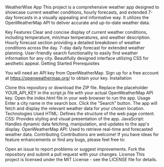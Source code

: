 WeatherWise App This project is a comprehensive weather app
designed to showcase current weather conditions, hourly forecasts, and
extended 7-day forecasts in a visually appealing and informative way. It
utilizes the OpenWeatherMap API to deliver accurate and up-to-date
weather data.

Key Features Clear and concise display of current weather conditions,
including temperature, min/max temperatures, and weather description.
Hourly forecast section providing a detailed breakdown of weather
conditions across the day. 7-day daily forecast for extended weather
planning. User-friendly search functionality to easily find weather
information for any city. Beautifully designed interface utilizing CSS
for aesthetic appeal. Getting Started Prerequisites

You will need an API key from OpenWeatherMap. Sign up for a free account
at https://openweathermap.org/ to obtain your key. Installation

Clone this repository or download the ZIP file. Replace the placeholder
YOUR_API_KEY in the script.js file with your actual OpenWeatherMap API
key. Open the index.html file in your web browser to run the app. Usage
Enter a city name in the search box. Click the "Search" button. The app
will fetch and display the relevant weather data for your chosen
location. Technologies Used HTML: Defines the structure of the web page
content. CSS: Provides styling and visual presentation of the app.
JavaScript: Handles dynamic data fetching, manipulation, and updates to
the app's display. OpenWeatherMap API: Used to retrieve real-time and
forecasted weather data. Contributing Contributions are welcome! If you
have ideas for feature enhancements or find any bugs, please feel free
to:

Open an issue to report problems or suggest improvements. Fork the
repository and submit a pull request with your changes. License This
project is licensed under the MIT License - see the LICENSE file for
details.
